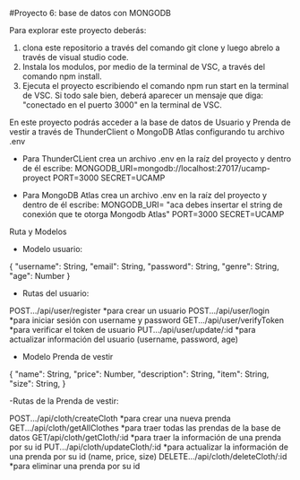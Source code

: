 #Proyecto 6: base de datos con MONGODB

Para explorar este proyecto deberás:

1. clona este repositorio a través del comando git clone y luego abrelo a través de visual studio code.
2. Instala los modulos, por medio de la terminal de VSC, a través del comando npm install.
3. Ejecuta el proyecto escribiendo el comando npm run start en la terminal de VSC. Si todo sale bien, deberá aparecer un mensaje que diga: "conectado en el puerto 3000" en la terminal de VSC. 

En este proyecto podrás acceder a la base de datos de Usuario y Prenda de vestir a través de ThunderClient o MongoDB Atlas configurando tu archivo .env

- Para ThunderCLient
   crea un archivo .env en la raíz del proyecto y dentro de él escribe:
     MONGODB_URI=mongodb://localhost:27017/ucamp-proyect
     PORT=3000
     SECRET=UCAMP

- Para MongoDB Atlas
  crea un archivo .env en la raíz del proyecto y dentro de él escribe:
     MONGODB_URI= "aca debes insertar el string de conexión que te otorga Mongodb Atlas"
     PORT=3000
     SECRET=UCAMP

Ruta y Modelos

- Modelo usuario: 

{ "username": String,
  "email": String,
  "password": String,
  "genre": String,
  "age": Number
}

- Rutas del usuario: 

POST.../api/user/register      *para crear un usuario
POST.../api/user/login         *para iniciar sesión con   username y password
GET.../api/user/verifyToken    *para verificar el token de usuario
PUT.../api/user/update/:id     *para actualizar información del usuario (username, password, age)

- Modelo Prenda de vestir

{
    "name": String,
    "price": Number,
    "description": String,
    "item": String,
    "size": String, 
}

-Rutas de la Prenda de vestir:

POST.../api/cloth/createCloth        *para crear una nueva prenda
GET.../api/cloth/getAllClothes       *para traer todas las prendas de la base de datos
GET/api/cloth/getCloth/:id           *para traer la información de una prenda por su id
PUT.../api/cloth/updateCloth/:id     *para actualizar la información de una prenda por su id (name, price, size)
DELETE.../api/cloth/deleteCloth/:id  *para eliminar una prenda por su id
